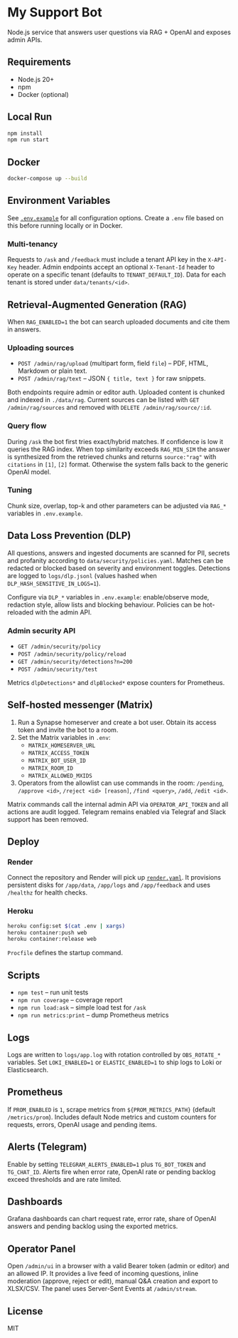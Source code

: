 # My Support Bot

Node.js service that answers user questions via RAG + OpenAI and exposes admin APIs.

## Requirements
- Node.js 20+
- npm
- Docker (optional)

## Local Run
```bash
npm install
npm run start
```

## Docker
```bash
docker-compose up --build
```

## Environment Variables
See [`.env.example`](./.env.example) for all configuration options.
Create a `.env` file based on this before running locally or in Docker.

### Multi-tenancy

Requests to `/ask` and `/feedback` must include a tenant API key in the `X-API-Key` header. Admin endpoints accept an optional `X-Tenant-Id` header to operate on a specific tenant (defaults to `TENANT_DEFAULT_ID`). Data for each tenant is stored under `data/tenants/<id>`.

## Retrieval-Augmented Generation (RAG)

When `RAG_ENABLED=1` the bot can search uploaded documents and cite them in answers.

### Uploading sources
- `POST /admin/rag/upload` (multipart form, field `file`) – PDF, HTML, Markdown or plain text.
- `POST /admin/rag/text` – JSON `{ title, text }` for raw snippets.

Both endpoints require admin or editor auth. Uploaded content is chunked and indexed in
`./data/rag`. Current sources can be listed with `GET /admin/rag/sources` and removed with
`DELETE /admin/rag/source/:id`.

### Query flow
During `/ask` the bot first tries exact/hybrid matches. If confidence is low it queries the
RAG index. When top similarity exceeds `RAG_MIN_SIM` the answer is synthesized from the
retrieved chunks and returns `source:"rag"` with `citations` in `[1]`, `[2]` format. Otherwise
the system falls back to the generic OpenAI model.

### Tuning
Chunk size, overlap, top-k and other parameters can be adjusted via `RAG_*` variables in
`.env.example`.

## Data Loss Prevention (DLP)

All questions, answers and ingested documents are scanned for PII, secrets and profanity
according to `data/security/policies.yaml`. Matches can be redacted or blocked based on
severity and environment toggles. Detections are logged to `logs/dlp.jsonl` (values hashed
when `DLP_HASH_SENSITIVE_IN_LOGS=1`).

Configure via `DLP_*` variables in `.env.example`: enable/observe mode, redaction style,
allow lists and blocking behaviour. Policies can be hot-reloaded with the admin API.

### Admin security API

- `GET /admin/security/policy`
- `POST /admin/security/policy/reload`
- `GET /admin/security/detections?n=200`
- `POST /admin/security/test`

Metrics `dlpDetections*` and `dlpBlocked*` expose counters for Prometheus.

## Self-hosted messenger (Matrix)

1. Run a Synapse homeserver and create a bot user. Obtain its access token and invite the bot to a room.
2. Set the Matrix variables in `.env`:
   - `MATRIX_HOMESERVER_URL`
   - `MATRIX_ACCESS_TOKEN`
   - `MATRIX_BOT_USER_ID`
   - `MATRIX_ROOM_ID`
   - `MATRIX_ALLOWED_MXIDS`
3. Operators from the allowlist can use commands in the room:
   `/pending`, `/approve <id>`, `/reject <id> [reason]`, `/find <query>`, `/add`, `/edit <id>`.

Matrix commands call the internal admin API via `OPERATOR_API_TOKEN` and all actions are audit logged.
Telegram remains enabled via Telegraf and Slack support has been removed.

## Deploy
### Render
Connect the repository and Render will pick up [`render.yaml`](./render.yaml).
It provisions persistent disks for `/app/data`, `/app/logs` and `/app/feedback` and
uses `/healthz` for health checks.

### Heroku
```bash
heroku config:set $(cat .env | xargs)
heroku container:push web
heroku container:release web
```
`Procfile` defines the startup command.

## Scripts
- `npm test` – run unit tests
- `npm run coverage` – coverage report
- `npm run load:ask` – simple load test for `/ask`
- `npm run metrics:print` – dump Prometheus metrics

## Logs
Logs are written to `logs/app.log` with rotation controlled by `OBS_ROTATE_*` variables.
Set `LOKI_ENABLED=1` or `ELASTIC_ENABLED=1` to ship logs to Loki or Elasticsearch.

## Prometheus
If `PROM_ENABLED` is `1`, scrape metrics from `${PROM_METRICS_PATH}` (default `/metrics/prom`).
Includes default Node metrics and custom counters for requests, errors, OpenAI usage and pending items.

## Alerts (Telegram)
Enable by setting `TELEGRAM_ALERTS_ENABLED=1` plus `TG_BOT_TOKEN` and `TG_CHAT_ID`.
Alerts fire when error rate, OpenAI rate or pending backlog exceed thresholds and are rate limited.

## Dashboards
Grafana dashboards can chart request rate, error rate, share of OpenAI answers and pending backlog using the exported metrics.

## Operator Panel
Open `/admin/ui` in a browser with a valid Bearer token (admin or editor) and an allowed IP.
It provides a live feed of incoming questions, inline moderation (approve, reject or edit),
manual Q&A creation and export to XLSX/CSV. The panel uses Server-Sent Events at `/admin/stream`.

## License
MIT
